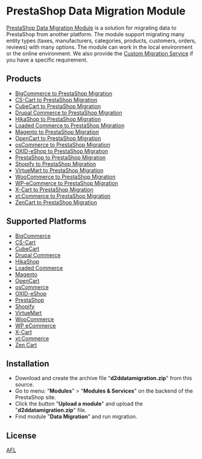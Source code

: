 # PrestaShop Data Migration Module
[PrestaShop Data Migration Module](https://d2d-soft.com/25-prestashop-migration) is a solution for migrating data to PrestaShop from another platform. The module support migrating many entity types (taxes, manufacturers, categories, products, customers, orders, reviews) with many options. The module can work in the local environment or the online environment. We also provide the [Custom Migration Service](https://d2d-soft.com/migration-services/296-data-migration-customization.html) if you have a specific requirement. 

## Products
- [BigCommerce to PrestaShop Migration](https://d2d-soft.com/prestashop-migration/421-1707-bigcommerce-to-prestashop-migration-module.html#/72-entities-1000)
- [CS-Cart to PrestaShop Migration](https://d2d-soft.com/prestashop-migration/328-1407-cs-cart-to-prestashop-migration-module.html#/72-entities-1000)
- [CubeCart to PrestaShop Migration](https://d2d-soft.com/prestashop-migration/70-272-cubecart-to-prestashop-migration-module.html#/72-entities-1000)
- [Drupal Commerce to PrestaShop Migration](https://d2d-soft.com/prestashop-migration/364-drupal-commerce-to-prestashop-migration-service.html)
- [HikaShop to PrestaShop Migration](https://d2d-soft.com/prestashop-migration/452-1857-hikashop-to-prestashop-migration-module.html#/72-entities-1000)
- [Loaded Commerce to PrestaShop Migration](https://d2d-soft.com/prestashop-migration/71-277-loaded-to-prestashop-migration-module.html#/72-entities-1000)
- [Magento to PrestaShop Migration](https://d2d-soft.com/prestashop-migration/72-282-magento-to-prestashop-migration-module.html#/72-entities-1000)
- [OpenCart to PrestaShop Migration](https://d2d-soft.com/prestashop-migration/73-287-opencart-to-prestashop-migration-module.html#/72-entities-1000)
- [osCommerce to PrestaShop Migration](https://d2d-soft.com/prestashop-migration/74-292-oscommerce-to-prestashop-migration-module.html#/72-entities-1000)
- [OXID-eShop to PrestaShop Migration](https://d2d-soft.com/prestashop-migration/75-297-oxid-eshop-to-prestashop-migration-module.html#/72-entities-1000)
- [PrestaShop to PrestaShop Migration](https://d2d-soft.com/prestashop-migration/76-302-prestashop-to-prestashop-migration-module.html#/72-entities-1000)
- [Shopify to PrestaShop Migration](https://d2d-soft.com/prestashop-migration/384-1527-shopify-to-prestashop-migration-module.html#/72-entities-1000)
- [VirtueMart to PrestaShop Migration](https://d2d-soft.com/prestashop-migration/77-307-virtuemart-to-prestashop-migration-module.html#/72-entities-1000)
- [WooCommerce to PrestaShop Migration](https://d2d-soft.com/prestashop-migration/78-312-woocommerce-to-prestashop-migration-module.html#/72-entities-1000)
- [WP-eCommerce to PrestaShop Migration](https://d2d-soft.com/prestashop-migration/79-317-wp-ecommerce-to-prestashop-migration-module.html#/72-entities-1000)
- [X-Cart to PrestaShop Migration](https://d2d-soft.com/prestashop-migration/80-322-x-cart-to-prestashop-migration-module.html#/72-entities-1000)
- [xt:Commerce to PrestaShop Migration](https://d2d-soft.com/prestashop-migration/81-327-xtcommerce-to-prestashop-migration-module.html#/72-entities-1000)
- [ZenCart to PrestaShop Migration](https://d2d-soft.com/prestashop-migration/82-332-zencart-to-prestashop-migration-module.html#/72-entities-1000)

## Supported Platforms
- [BigCommerce](https://www.bigcommerce.com/)
- [CS-Cart](https://www.cs-cart.com/)
- [CubeCart](https://www.cubecart.com/)
- [Drupal Commerce](https://drupalcommerce.org/)
- [HikaShop](https://www.hikashop.com/)
- [Loaded Commerce](https://loadedcommerce.com/)
- [Magento](https://magento.com/)
- [OpenCart](https://www.opencart.com/)
- [osCommerce](https://www.oscommerce.com/)
- [OXID-eShop](https://www.oxid-esales.com)
- [PrestaShop](https://www.prestashop.com)
- [Shopify](https://www.shopify.com/)
- [VirtueMart](https://virtuemart.net/)
- [WooCommerce](https://woocommerce.com/)
- [WP eCommerce](https://wpecommerce.org/)
- [X-Cart](https://www.x-cart.com/)
- [xt:Commerce](https://www.xt-commerce.com/)
- [Zen Cart](https://www.zen-cart.com/)

## Installation
- Download and create the archive file "**d2ddatamigration.zip**" from this source.
- Go to menu: "**Modules**" > "**Modules & Services**" on the backend of the PrestaShop site.
- Click the button "**Upload a module**" and upload the "**d2ddatamigration.zip**" file.
- Find module "**Data Migration**" and run migration.

## License

[AFL](https://d2d-soft.com/license/AFL.txt)
